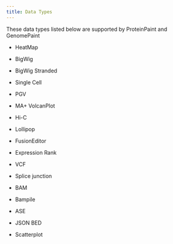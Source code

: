 ```yaml
---
title: Data Types
---
```

These data types listed below are supported by ProteinPaint and GenomePaint

* HeatMap
* BigWig
* BigWig Stranded
* Single Cell

* PGV
* MA+ VolcanPlot
* Hi-C

* Lollipop
* FusionEditor
* Expression Rank
* VCF
* Splice junction

* BAM
* Bampile
* ASE
* JSON BED
* Scatterplot

